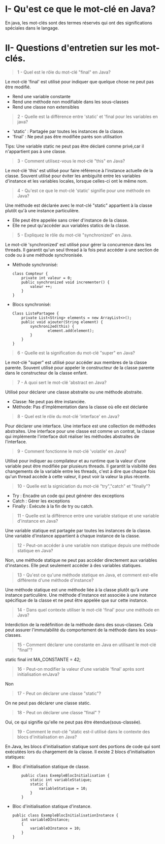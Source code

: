 # I- Qu'est ce que le mot-clé en Java?
En java, les mot-clés sont des termes réservés qui ont des significations spéciales dans le langage.

# II- Questions d'entretien sur les mot-clés.
> 1 - Quel est le rôle du mot-clé "final" en Java?

Le mot-clé 'final' est utilisé pour indiquer que quelque chose ne peut pas être modifié.
- Rend une variable constante
- Rend une méthode non modifiable dans les sous-classes
- Rend une classe non extensibles

> 2 - Quelle est la différence entre 'static' et 'final pour les variables en java?

 - 'static' : Partagée par toutes les instances de la classe.
 - 'final' : Ne peut pas être modifiée parès son utilisation

Tips: Une variable static ne peut pas être déclaré comme privé,car il n'appartient pas à une classe.

> 3 - Comment utilisez-vous le mot-clé "this" en Java?

Le mot-clé 'this' est utilisé pour faire référence à l'instance actuelle de la classe.
Souvent utilisé pour éviter les ambiguïté entre les variables d'instance et les variables locales, lorsque celles-ci ont le même nom.

> 4 - Qu'est ce que le mot-clé 'static' signifie pour une méthode en Java?

Une méthode est déclarée avec le mot-clé "static" appartient à la classe plutôt qu'à une instance particulière.
* Elle peut être appelée sans créer d'instance de la classe.
* Elle ne peut qu'accéder aux variables statics de la classe.

> 5 - Expliquez le rôle du mot-clé "synchronized" en Java.

Le mot-clé 'synchronized' est utilisé pour gérer la concurrence dans les threads.
Il garantit qu'un seul thread à la fois peut accéder à une section de code ou à une méthode synchronisée.
* Méthode synchronisé:
    ```
    class Compteur {
        private int valeur = 0;
        public synchronized void incrementer() {
            valeur ++;
        }
    }
    ```
* Blocs synchronisé:
    ```
    Class ListePartagee {
        private List<String> elements = new ArrayList<>();
        public void ajouter(String element) {
            synchronized(this) {
                    element.add(element);
            }
        }
    }
    ```

> 6 - Quelle est la signification du mot-clé "super" en Java?

Le mot-clé "super" est utilisé pour accéder aux membres de la classe parente.
Souvent utilisé pour appeler le constructeur de la classe parente dans le constructeur de la classe enfant.

> 7 - A quoi sert le mot-clé 'abstract en Java?

Utilisé pour déclarer une classe abstraite ou une méthode abstraite.
- Classe: Ne peut pas être instanciée.
- Méthode: Pas d'implémentation dans la classe où elle est déclarée

> 8 - Quel est le rôle du mot-clé 'interface' en Java?

Pour déclarer une interface.
Une interface est une collection de méthodes abstraites.
Une interface pour une classe est comme un contrat, la classe qui implémente l'interface doit réaliser les méthodes abstraites de l'interface.

> 9 - Comment fonctionne le mot-clé 'volatile' en Java?

Utilisé pour indiquer au compilateur et au runtime que la valeur d'une variable peut être modifiée par plusieurs threads.
Il garantit la visibilité des changements de la variable entre les threads,  c'est à dire que chaque fois qu'un thread accède à cette valeur, il peut voir la valeur la plus récente.

> 10 - Quelle est la signiciation du mot-clé "try","catch" et "finally"?

- Try : Encadre un code qui peut générer des exceptions
- Catch : Gérer les exceptions
- Finally : Exécute à la fin de try ou catch.

> 11 - Quelle est la différence entre une variable statique et une variable d'instance en Java?

Une variable statique est partagée par toutes les instances de la classe.
Une variable d'instance appartient à chaque instance de la classe.

> 12 - Peut-on accéder à une variable non statique depuis une méthode statique en Java?

Non, une méthode statique ne peut pas accéder directement aux variables d'instances.
Elle peut seulement accéder à des variables statiques.

> 13 - Qu'est ce qu'une méthode statique en Java, et comment est-elle différente d'une méthode d'instance?

Une méthode statique est une méthode liée à la classe plutôt qu'à une instance particulière.
Une méthode d'instance est associée à une instance spécifique de la classe et ne peut être appelée que sur cette instance.

> 14 - Dans quel contexte utiliser le mot-clé 'final' pour une méthode en Java?

Interdiction de la redéfinition de la méthode dans des sous-classes.
Cela peut assurer l'immutabilité du comportement de la méthode dans les sous-classes.
    
> 15 - Comment déclarer une constante en Java en utilisant le mot-clé "final"?

static final int MA_CONSTANTE = 42;

> 16 - Peut-on modifier la valeur d'une variable 'final' après sont initialisation enJava?

Non

> 17 - Peut on déclarer une classe "static"?

On ne peut pas déclarer une classe static.

> 18 - Peut on déclarer une classe "final" ?

Oui, ce qui signifie qu'elle ne peut pas être étendue(sous-classée).

> 19 - Comment le mot-clé "static est-il utilisé dans le contexte des blocs d'initialisation en Java?

En Java, les blocs d'initialisation statique sont des portions de code qui sont exécutées lors du chargement de la classe.
Il existe 2 blocs d'initialisation statiques:
- Bloc d'initialisation statique de classe.
    
    ```
        public class ExempleBlocInitialisation {
            static int variableStatique;
            static {
                variableStatique = 10;
            }
        }
    ```
    
- Bloc d'initialisation statique d'instance.
    ```
    public class ExempleBlocInitialisationInstance {
        int variableDInstance;
        {
            variableDInstance = 10;
        }
    }
    ```





